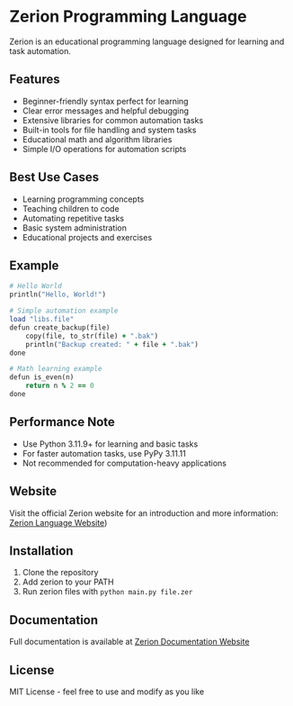 # Zerion Programming Language

Zerion is an educational programming language designed for learning and task automation.

## Features

- Beginner-friendly syntax perfect for learning
- Clear error messages and helpful debugging
- Extensive libraries for common automation tasks
- Built-in tools for file handling and system tasks
- Educational math and algorithm libraries
- Simple I/O operations for automation scripts

## Best Use Cases

- Learning programming concepts
- Teaching children to code
- Automating repetitive tasks
- Basic system administration
- Educational projects and exercises

## Example

```ruby
# Hello World
println("Hello, World!")

# Simple automation example
load "libs.file"
defun create_backup(file)
    copy(file, to_str(file) + ".bak")
    println("Backup created: " + file + ".bak")
done

# Math learning example
defun is_even(n)
    return n % 2 == 0
done
```

## Performance Note

- Use Python 3.11.9+ for learning and basic tasks
- For faster automation tasks, use PyPy 3.11.11
- Not recommended for computation-heavy applications

## Website

Visit the official Zerion website for an introduction and more information: [Zerion Language Website](https://memecoder12345678.github.io/zerion/))

## Installation

1. Clone the repository
2. Add zerion to your PATH
3. Run zerion files with `python main.py file.zer`

## Documentation

Full documentation is available at [Zerion Documentation Website](https://memecoder12345678.github.io/zerion/docs.html)

## License

MIT License - feel free to use and modify as you like
